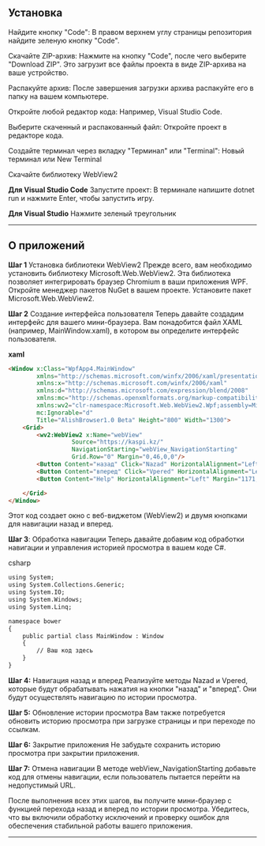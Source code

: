 Установка
-----------------------------------------------------------------------------------------------------

Найдите кнопку "Code": В правом верхнем углу страницы репозитория найдите зеленую кнопку "Code".

Скачайте ZIP-архив: Нажмите на кнопку "Code", после чего выберите "Download ZIP". Это загрузит все файлы проекта в виде ZIP-архива на ваше устройство.

Распакуйте архив: После завершения загрузки архива распакуйте его в папку на вашем компьютере.

Откройте любой редактор кода: Например, Visual Studio Code.

Выберите скаченный и распакованный файл: Откройте проект в редакторе кода.

Создайте терминал через вкладку "Терминал" или "Terminal": Новый терминал или New Terminal

Скачайте библиотеку WebView2

**Для Visual Studio Code**
Запустите проект: В терминале напишите
dotnet run
и нажмите Enter, чтобы запустить игру.

**Для Visual Studio**
Нажмите зеленый треугольник


-----------------------------------------------------------------------------------------------------

**О приложений**
-----------------------------------------------------------------------------------------------------



**Шаг 1**
Установка библиотеки WebView2
Прежде всего, вам необходимо установить библиотеку Microsoft.Web.WebView2. Эта библиотека позволяет интегрировать браузер Chromium в ваши приложения WPF.
Откройте менеджер пакетов NuGet в вашем проекте.
Установите пакет Microsoft.Web.WebView2.

**Шаг 2**
Создание интерфейса пользователя
Теперь давайте создадим интерфейс для вашего мини-браузера. Вам понадобится файл XAML (например, MainWindow.xaml), в котором вы определите интерфейс пользователя.

**xaml**
```html
<Window x:Class="WpfApp4.MainWindow"
        xmlns="http://schemas.microsoft.com/winfx/2006/xaml/presentation"
        xmlns:x="http://schemas.microsoft.com/winfx/2006/xaml"
        xmlns:d="http://schemas.microsoft.com/expression/blend/2008"
        xmlns:mc="http://schemas.openxmlformats.org/markup-compatibility/2006"
        xmlns:wv2="clr-namespace:Microsoft.Web.WebView2.Wpf;assembly=Microsoft.Web.WebView2.Wpf"
        mc:Ignorable="d"
        Title="AlishBrowser1.0 Beta" Height="800" Width="1300">
    <Grid>
        <wv2:WebView2 x:Name="webView"
                  Source="https://kaspi.kz/"
                  NavigationStarting="webView_NavigationStarting"
                  Grid.Row="0" Margin="0,46,0,0"/>
        <Button Content="назад" Click="Nazad" HorizontalAlignment="Left" Margin="17,12,0,0" VerticalAlignment="Top" Height="28" Width="60"/>
        <Button Content="вперед" Click="Vpered" HorizontalAlignment="Left" Margin="106,12,0,0" VerticalAlignment="Top" Height="29" Width="60"/>
        <Button Content="Help" HorizontalAlignment="Left" Margin="1171,16,0,0" VerticalAlignment="Top" Click="Button_Click" Width="107"/>

    </Grid>
</Window>

```
Этот код создает окно с веб-виджетом (WebView2) и двумя кнопками для навигации назад и вперед.

 **Шаг 3**:
Обработка навигации
Теперь давайте добавим код обработки навигации и управления историей просмотра в вашем коде C#.

csharp
```html
using System;
using System.Collections.Generic;
using System.IO;
using System.Windows;
using System.Linq;

namespace bower
{
    public partial class MainWindow : Window
    {
        // Ваш код здесь
    }
}
```
**Шаг 4:**
 Навигация назад и вперед
Реализуйте методы Nazad и Vpered, которые будут обрабатывать нажатия на кнопки "назад" и "вперед". Они будут осуществлять навигацию по истории просмотра.

**Шаг 5:**
 Обновление истории просмотра
Вам также потребуется обновить историю просмотра при загрузке страницы и при переходе по ссылкам.

**Шаг 6:**
 Закрытие приложения
Не забудьте сохранить историю просмотра при закрытии приложения.

 **Шаг 7:**
 Отмена навигации
В методе webView_NavigationStarting добавьте код для отмены навигации, если пользователь пытается перейти на недопустимый URL.

После выполнения всех этих шагов, вы получите мини-браузер с функцией перехода назад и вперед по истории просмотра. Убедитесь, что вы включили обработку исключений и проверку ошибок для обеспечения стабильной работы вашего приложения.

-----------------------------------------------------------------------------------------------------
